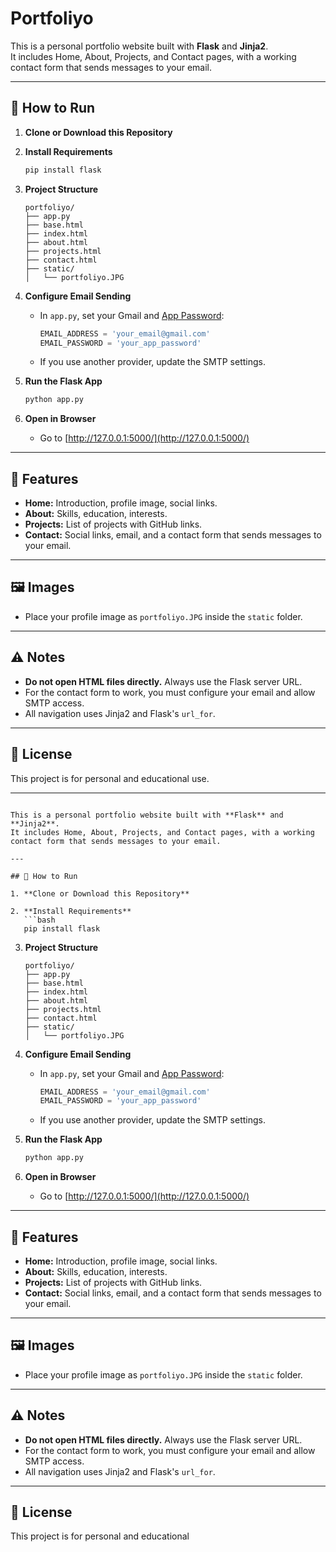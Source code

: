 # Portfoliyo

This is a personal portfolio website built with **Flask** and **Jinja2**.  
It includes Home, About, Projects, and Contact pages, with a working contact form that sends messages to your email.

---

## 🚀 How to Run

1. **Clone or Download this Repository**

2. **Install Requirements**
   ```bash
   pip install flask
   ```

3. **Project Structure**
   ```
   portfoliyo/
   ├── app.py
   ├── base.html
   ├── index.html
   ├── about.html
   ├── projects.html
   ├── contact.html
   ├── static/
   │   └── portfoliyo.JPG
   ```

4. **Configure Email Sending**
   - In `app.py`, set your Gmail and [App Password](https://support.google.com/accounts/answer/185833):
     ```python
     EMAIL_ADDRESS = 'your_email@gmail.com'
     EMAIL_PASSWORD = 'your_app_password'
     ```
   - If you use another provider, update the SMTP settings.

5. **Run the Flask App**
   ```bash
   python app.py
   ```

6. **Open in Browser**
   - Go to [http://127.0.0.1:5000/](http://127.0.0.1:5000/)

---

## 📝 Features

- **Home:** Introduction, profile image, social links.
- **About:** Skills, education, interests.
- **Projects:** List of projects with GitHub links.
- **Contact:** Social links, email, and a contact form that sends messages to your email.

---

## 🖼️ Images

- Place your profile image as `portfoliyo.JPG` inside the `static` folder.

---

## ⚠️ Notes

- **Do not open HTML files directly.** Always use the Flask server URL.
- For the contact form to work, you must configure your email and allow SMTP access.
- All navigation uses Jinja2 and Flask's `url_for`.

---

## 📄 License

This project is for personal and educational use.

---
```# Sumit Kumar Portfolio

This is a personal portfolio website built with **Flask** and **Jinja2**.  
It includes Home, About, Projects, and Contact pages, with a working contact form that sends messages to your email.

---

## 🚀 How to Run

1. **Clone or Download this Repository**

2. **Install Requirements**
   ```bash
   pip install flask
   ```

3. **Project Structure**
   ```
   portfoliyo/
   ├── app.py
   ├── base.html
   ├── index.html
   ├── about.html
   ├── projects.html
   ├── contact.html
   ├── static/
   │   └── portfoliyo.JPG
   ```

4. **Configure Email Sending**
   - In `app.py`, set your Gmail and [App Password](https://support.google.com/accounts/answer/185833):
     ```python
     EMAIL_ADDRESS = 'your_email@gmail.com'
     EMAIL_PASSWORD = 'your_app_password'
     ```
   - If you use another provider, update the SMTP settings.

5. **Run the Flask App**
   ```bash
   python app.py
   ```

6. **Open in Browser**
   - Go to [http://127.0.0.1:5000/](http://127.0.0.1:5000/)

---

## 📝 Features

- **Home:** Introduction, profile image, social links.
- **About:** Skills, education, interests.
- **Projects:** List of projects with GitHub links.
- **Contact:** Social links, email, and a contact form that sends messages to your email.

---

## 🖼️ Images

- Place your profile image as `portfoliyo.JPG` inside the `static` folder.

---

## ⚠️ Notes

- **Do not open HTML files directly.** Always use the Flask server URL.
- For the contact form to work, you must configure your email and allow SMTP access.
- All navigation uses Jinja2 and Flask's `url_for`.

---

## 📄 License

This project is for personal and educational
